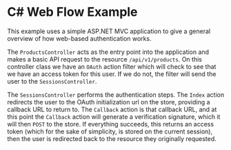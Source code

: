C# Web Flow Example
===================

This example uses a simple ASP.NET MVC application to give a general overview of how web-based authentication works. 

The `ProductsController` acts as the entry point into the application and makes a basic API request to the resource `/api/v1/products`. On this controller class we have an `OAuth` action filter which will check to see that we have an access token for this user. If we do not, the filter will send the user to the `SessionsController`.

The `SessionsController` performs the authentication steps. The `Index` action redirects the user to the OAuth initialization url on the store, providing a callback URL to return to. The `Callback` action is that callback URL, and at this point the `Callback` action will generate a verification signature, which it will then `POST` to the store. If everything succeeds, this returns an access token (which for the sake of simplicity, is stored on the current session), then the user is redirected back to the resource they originally requested.